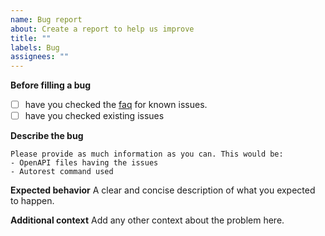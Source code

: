 ```yaml
---
name: Bug report
about: Create a report to help us improve
title: ""
labels: Bug
assignees: ""
---
```


**Before filling a bug**

- [ ] have you checked the [faq](https://github.com/Azure/autorest/tree/main/docs/faq.md) for known issues.
- [ ] have you checked existing issues

**Describe the bug**

```
Please provide as much information as you can. This would be:
- OpenAPI files having the issues
- Autorest command used
```

**Expected behavior**
A clear and concise description of what you expected to happen.

**Additional context**
Add any other context about the problem here.
